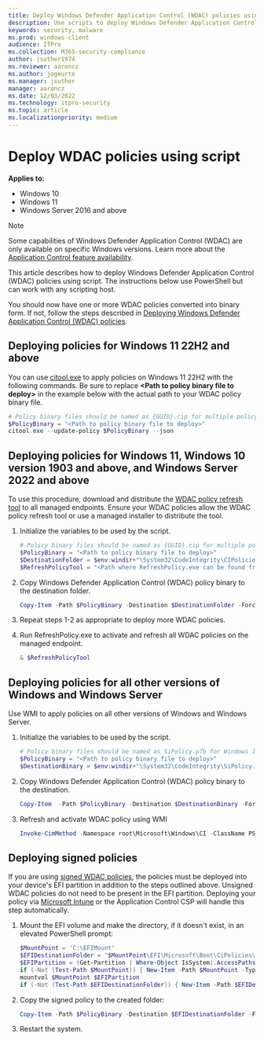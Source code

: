 ```yaml
---
title: Deploy Windows Defender Application Control (WDAC) policies using script (Windows)
description: Use scripts to deploy Windows Defender Application Control (WDAC) policies. Learn how with this step-by-step guide.
keywords: security, malware
ms.prod: windows-client
audience: ITPro
ms.collection: M365-security-compliance
author: jsuther1974
ms.reviewer: aaroncz
ms.author: jogeurte
ms.manager: jsuther
manager: aaroncz
ms.date: 12/03/2022
ms.technology: itpro-security
ms.topic: article
ms.localizationpriority: medium
---
```


# Deploy WDAC policies using script

**Applies to:**

- Windows 10
- Windows 11
- Windows Server 2016 and above

>[!NOTE]
>Some capabilities of Windows Defender Application Control (WDAC) are only available on specific Windows versions. Learn more about the [Application Control feature availability](/windows/security/threat-protection/windows-defender-application-control/feature-availability).

This article describes how to deploy Windows Defender Application Control (WDAC) policies using script. The instructions below use PowerShell but can work with any scripting host.

You should now have one or more WDAC policies converted into binary form. If not, follow the steps described in [Deploying Windows Defender Application Control (WDAC) policies](/windows/security/threat-protection/windows-defender-application-control/windows-defender-application-control-deployment-guide).

## Deploying policies for Windows 11 22H2 and above

You can use [citool.exe](/windows/security/threat-protection/windows-defender-application-control/operations/citool-commands) to apply policies on Windows 11 22H2 with the following commands. Be sure to replace **&lt;Path to policy binary file to deploy&gt;** in the example below with the actual path to your WDAC policy binary file.

```powershell
# Policy binary files should be named as {GUID}.cip for multiple policy format files (where {GUID} = <PolicyId> from the Policy XML)
$PolicyBinary = "<Path to policy binary file to deploy>"
citool.exe --update-policy $PolicyBinary --json
```

## Deploying policies for Windows 11, Windows 10 version 1903 and above, and Windows Server 2022 and above

To use this procedure, download and distribute the [WDAC policy refresh tool](https://aka.ms/refreshpolicy) to all managed endpoints. Ensure your WDAC policies allow the WDAC policy refresh tool or use a managed installer to distribute the tool.

1. Initialize the variables to be used by the script.

    ```powershell
    # Policy binary files should be named as {GUID}.cip for multiple policy format files (where {GUID} = <PolicyId> from the Policy XML)
    $PolicyBinary = "<Path to policy binary file to deploy>"
    $DestinationFolder = $env:windir+"\System32\CodeIntegrity\CIPolicies\Active\"
    $RefreshPolicyTool = "<Path where RefreshPolicy.exe can be found from managed endpoints>"
    ```

2. Copy Windows Defender Application Control (WDAC) policy binary to the destination folder.

   ```powershell
   Copy-Item -Path $PolicyBinary -Destination $DestinationFolder -Force
   ```

3. Repeat steps 1-2 as appropriate to deploy more WDAC policies.
4. Run RefreshPolicy.exe to activate and refresh all WDAC policies on the managed endpoint.

   ```powershell
   & $RefreshPolicyTool
   ```

## Deploying policies for all other versions of Windows and Windows Server

Use WMI to apply policies on all other versions of Windows and Windows Server.

1. Initialize the variables to be used by the script.

    ```powershell
    # Policy binary files should be named as SiPolicy.p7b for Windows 10 versions earlier than 1903
    $PolicyBinary = "<Path to policy binary file to deploy>"
    $DestinationBinary = $env:windir+"\System32\CodeIntegrity\SiPolicy.p7b"
    ```

2. Copy Windows Defender Application Control (WDAC) policy binary to the destination.

   ```powershell
   Copy-Item  -Path $PolicyBinary -Destination $DestinationBinary -Force
   ```

3. Refresh and activate WDAC policy using WMI

   ```powershell
   Invoke-CimMethod -Namespace root\Microsoft\Windows\CI -ClassName PS_UpdateAndCompareCIPolicy -MethodName Update -Arguments @{FilePath = $DestinationBinary}
   ```

## Deploying signed policies

If you are using [signed WDAC policies](/windows/security/threat-protection/windows-defender-application-control/use-signed-policies-to-protect-windows-defender-application-control-against-tampering), the policies must be deployed into your device's EFI partition in addition to the steps outlined above. Unsigned WDAC policies do not need to be present in the EFI partition. Deploying your policy via [Microsoft Intune](/windows/security/threat-protection/windows-defender-application-control/deploy-windows-defender-application-control-policies-using-intune) or the Application Control CSP will handle this step automatically. 

1. Mount the EFI volume and make the directory, if it doesn't exist, in an elevated PowerShell prompt: 

    ```powershell
   $MountPoint = 'C:\EFIMount'
   $EFIDestinationFolder = "$MountPoint\EFI\Microsoft\Boot\CiPolicies\Active"
   $EFIPartition = (Get-Partition | Where-Object IsSystem).AccessPaths[0]
   if (-Not (Test-Path $MountPoint)) { New-Item -Path $MountPoint -Type Directory -Force }
   mountvol $MountPoint $EFIPartition
   if (-Not (Test-Path $EFIDestinationFolder)) { New-Item -Path $EFIDestinationFolder -Type Directory -Force }
    ```

2. Copy the signed policy to the created folder:

    ```powershell
   Copy-Item -Path $PolicyBinary -Destination $EFIDestinationFolder -Force
    ```

3. Restart the system.
